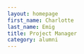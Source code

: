 ```yaml
---
layout: homepage
first_name: Charlotte
last_name: Emig
title: Project Manager
category: alumni
---
```


